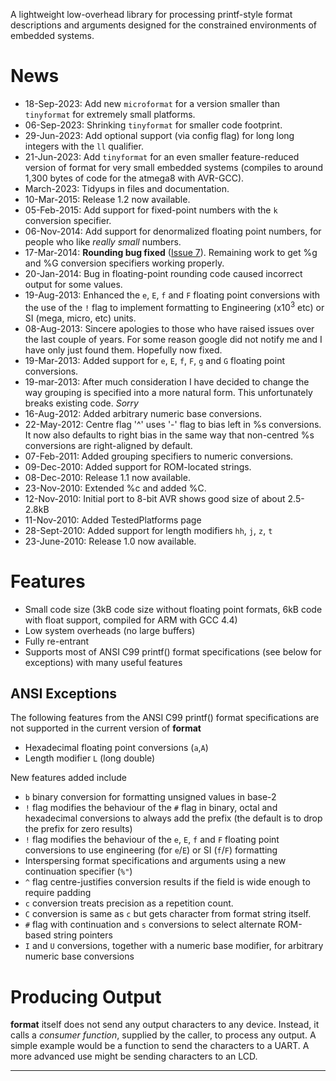A lightweight low-overhead library for processing printf-style format descriptions and arguments designed for the constrained environments of embedded systems.

# News #
  * 18-Sep-2023: Add new `microformat` for a version smaller than `tinyformat` for extremely small platforms.
  * 06-Sep-2023: Shrinking `tinyformat` for smaller code footprint.
  * 29-Jun-2023: Add optional support (via config flag) for long long integers with the `ll` qualifier.
  * 21-Jun-2023: Add `tinyformat` for an even smaller feature-reduced version of format for very small embedded systems (compiles to around 1,300 bytes of code for the atmega8 with AVR-GCC).
  * March-2023: Tidyups in files and documentation.
  * 10-Mar-2015: Release 1.2 now available.
  * 05-Feb-2015: Add support for fixed-point numbers with the `k` conversion specifier.
  * 06-Nov-2014: Add support for denormalized floating point numbers, for people who like _really small_ numbers.
  * 17-Mar-2014: **Rounding bug fixed** ([Issue 7](https://code.google.com/p/format/issues/detail?id=7)).  Remaining work to get %g and %G conversion specifiers working properly.
  * 20-Jan-2014: Bug in floating-point rounding code caused incorrect output for some values.
  * 19-Aug-2013: Enhanced the `e`, `E`, `f` and `F` floating point conversions with the use of the `!` flag to implement formatting to Engineering (x10<sup>3</sup> etc) or SI (mega, micro, etc) units.
  * 08-Aug-2013: Sincere apologies to those who have raised issues over the last couple of years.  For some reason google did not notify me and I have only just found them.  Hopefully now fixed.
  * 19-Mar-2013: Added support for `e`, `E`, `f`, `F`, `g` and `G` floating point conversions.
  * 19-mar-2013: After much consideration I have decided to change the way grouping is specified into a more natural form.  This unfortunately breaks existing code. _Sorry_
  * 16-Aug-2012: Added arbitrary numeric base conversions.
  * 22-May-2012: Centre flag '^' uses '-' flag to bias left in %s conversions.  It now also defaults to right bias in the same way that non-centred %s conversions are right-aligned by default.
  * 07-Feb-2011: Added grouping specifiers to numeric conversions.
  * 09-Dec-2010: Added support for ROM-located strings.
  * 08-Dec-2010: Release 1.1 now available.
  * 23-Nov-2010: Extended %c and added %C.
  * 12-Nov-2010: Initial port to 8-bit AVR shows good size of about 2.5-2.8kB
  * 11-Nov-2010: Added TestedPlatforms page
  * 28-Sept-2010: Added support for length modifiers `hh`, `j`, `z`, `t`
  * 23-June-2010: Release 1.0 now available.

# Features #

  * Small code size (3kB code size without floating point formats, 6kB code with float support, compiled for ARM with GCC 4.4)
  * Low system overheads (no large buffers)
  * Fully re-entrant
  * Supports most of ANSI C99 printf() format specifications (see below for exceptions) with many useful features

## ANSI Exceptions ##

The following features from the ANSI C99 printf() format specifications are not supported in the current version of **format**

  * Hexadecimal floating point conversions (`a`,`A`)
  * Length modifier `L` (long double)

New features added include

  * `b` binary conversion for formatting unsigned values in base-2
  * `!` flag modifies the behaviour of the `#` flag in binary, octal and hexadecimal conversions to always add the prefix (the default is to drop the prefix for zero results)
  * `!` flag modifies the behaviour of the `e`, `E`, `f` and `F` floating point conversions to use engineering (for `e`/`E`) or SI (`f`/`F`) formatting
  * Interspersing format specifications and arguments using a new continuation specifier (`%"`)
  * `^` flag centre-justifies conversion results if the field is wide enough to require padding
  * `c` conversion treats precision as a repetition count.
  * `C` conversion is same as `c` but gets character from format string itself.
  * `#` flag with continuation and `s` conversions to select alternate ROM-based string pointers
  * `I` and `U` conversions, together with a numeric base modifier, for arbitrary numeric base conversions

# Producing Output #

**format** itself does not send any output characters to any device.  Instead, it calls a _consumer function_, supplied by the caller, to process any output.  A simple example would be a function to send the characters to a UART.  A more advanced use might be sending characters to an LCD.

---

